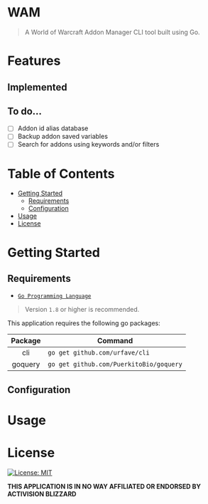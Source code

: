 # WAM
> A World of Warcraft Addon Manager CLI tool built using Go.

# Features

## Implemented

## To do...
- [ ] Addon id alias database
- [ ] Backup addon saved variables
- [ ] Search for addons using keywords and/or filters

# Table of Contents

* [Getting Started](#getting-started)
    * [Requirements](#requirements)
    * [Configuration](#configuration)
* [Usage](#usage)
* [License](#license)

# Getting Started

## Requirements
* [`Go Programming Language`](https://golang.org/)
> Version `1.8` or higher is recommended.

This application requires the following go packages:

Package | Command
:--: | --
cli | `go get github.com/urfave/cli`
goquery | `go get github.com/PuerkitoBio/goquery`

## Configuration

# Usage

# License
[![License: MIT](https://img.shields.io/badge/License-MIT-yellow.svg)](/LICENSE.md)

**THIS APPLICATION IS IN NO WAY AFFILIATED OR ENDORSED BY ACTIVISION BLIZZARD**
